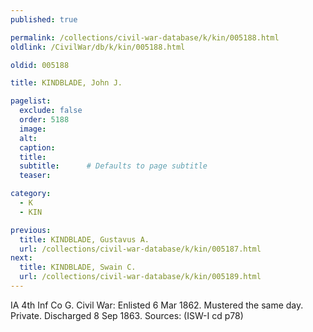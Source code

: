 ```yaml
---
published: true

permalink: /collections/civil-war-database/k/kin/005188.html
oldlink: /CivilWar/db/k/kin/005188.html

oldid: 005188

title: KINDBLADE, John J.

pagelist:
  exclude: false
  order: 5188
  image: 
  alt:
  caption:
  title:
  subtitle:      # Defaults to page subtitle
  teaser:

category: 
  - K 
  - KIN

previous:
  title: KINDBLADE, Gustavus A.
  url: /collections/civil-war-database/k/kin/005187.html  
next:
  title: KINDBLADE, Swain C.
  url: /collections/civil-war-database/k/kin/005189.html   
---
```

IA 4th Inf Co G. Civil War: Enlisted 6 Mar 1862. Mustered the same day. Private. Discharged 8 Sep 1863. Sources: (ISW-I cd p78)